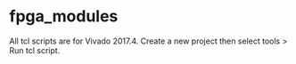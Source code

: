 # fpga_modules

All tcl scripts are for Vivado 2017.4. Create a new project then select tools > Run tcl script.
